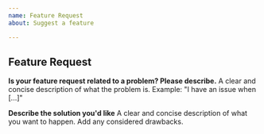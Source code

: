 ```yaml
---
name: Feature Request
about: Suggest a feature

---
```


## Feature Request

**Is your feature request related to a problem? Please describe.**
A clear and concise description of what the problem is. Example: "I have an issue when [...]"

**Describe the solution you'd like**
A clear and concise description of what you want to happen. Add any considered drawbacks.
